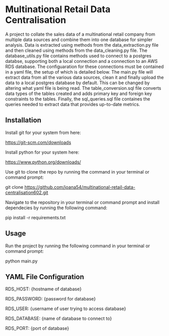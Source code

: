 # Multinational Retail Data Centralisation

A project to collate the sales data of a multinational retail company from multiple data sources and combine them into one database for simpler analysis. Data is extracted using methods from the data_extraction.py file and then cleaned using methods from the data_cleaning.py file. The database_utils.py file contains methods used to connect to a postgres databse, supporting both a local connection and a connection to an AWS RDS database. The configuaration for these connections must be contained in a yaml file, the setup of which is detailed below. The main.py file will extract data from all the various data sources, clean it and finally upload the data to a local postgres database by default. This can be changed by altering what yaml file is being read. The table_conversion.sql file converts data types of the tables created and adds primary key and foreign key constraints to the tables. Finally, the sql_queries.sql file containes the queries needed to extract data that provides up-to-date metrics.

## Installation

Install git for your system from here:

https://git-scm.com/downloads

Install python for your system here:

https://www.python.org/downloads/

Use git to clone the repo by running the command in your terminal or command prompt:

git clone https://github.com/joana54/multinational-retail-data-centralisation602.git

Navigate to the repository in your terminal or command prompt and install dependecies by running the following command:

pip install -r requirements.txt

## Usage

Run the project by running the following command in your terminal or command prompt:

python main.py

## YAML File Configuration

RDS_HOST: {hostname of database}

RDS_PASSWORD: {password for database}

RDS_USER: {username of user trying to access database}

RDS_DATABASE: {name of database to connect to}

RDS_PORT: {port of database}